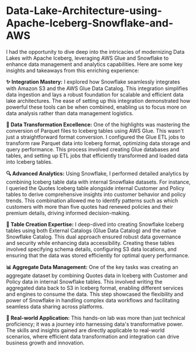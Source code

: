 # Data-Lake-Architecture-using-Apache-Iceberg-Snowflake-and-AWS

I had the opportunity to dive deep into the intricacies of modernizing Data Lakes with Apache Iceberg, leveraging AWS Glue and Snowflake to enhance data management and analytics capabilities. Here are some key insights and takeaways from this enriching experience:<br>

**✨ Integration Mastery:**
I explored how Snowflake seamlessly integrates with Amazon S3 and the AWS Glue Data Catalog. This integration simplifies data ingestion and lays a robust foundation for scalable and efficient data lake architectures. The ease of setting up this integration demonstrated how powerful these tools can be when combined, enabling us to focus more on data analysis rather than data management logistics.<br>

**🔄 Data Transformation Excellence:** One of the highlights was mastering the conversion of Parquet files to Iceberg tables using AWS Glue. This wasn't just a straightforward format conversion. I configured the Glue ETL jobs to transform raw Parquet data into Iceberg format, optimizing data storage and query performance. This process involved creating Glue databases and tables, and setting up ETL jobs that efficiently transformed and loaded data into Iceberg tables.<br>

**🔍 Advanced Analytics:** Using Snowflake, I performed detailed analytics by combining Iceberg table data with internal Snowflake datasets. For instance, I queried the Quotes Iceberg table alongside internal Customer and Policy tables to derive comprehensive insights into customer behavior and policy trends. This combination allowed me to identify patterns such as which customers with more than five quotes had renewed policies and their premium details, driving informed decision-making.<br>

**📄 Table Creation Expertise:** I deep-dived into creating Snowflake Iceberg tables using both External Catalogs (Glue Data Catalog) and the native Snowflake Catalog. This dual approach ensured robust data governance and security while enhancing data accessibility. Creating these tables involved specifying schema details, configuring S3 data locations, and ensuring that the data was stored efficiently for optimal query performance.<br>

**📊 Aggregate Data Management:** One of the key tasks was creating an aggregate dataset by combining Quotes data in Iceberg with Customer and Policy data in internal Snowflake tables. This involved writing the aggregated data back to S3 in Iceberg format, enabling different services and engines to consume the data. This step showcased the flexibility and power of Snowflake in handling complex data workflows and facilitating seamless data sharing across platforms.<br>

**🔧 Real-world Application:** This hands-on lab was more than just technical proficiency; it was a journey into harnessing data's transformative power. The skills and insights gained are directly applicable to real-world scenarios, where efficient data transformation and integration can drive business growth and innovation.<br>
